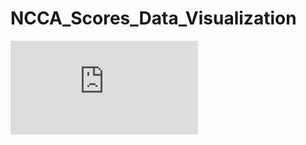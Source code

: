 # NCCA_Scores_Data_Visualization

![cover](https://github.com/tyreest19/NCCA_Scores_Data_Visualization/blob/master/DataInferences.pdf)
